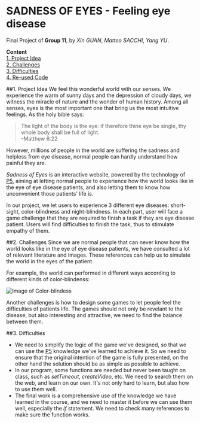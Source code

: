 # SADNESS OF EYES - Feeling eye disease
Final Project of **Group 11**, by *Xin GUAN*, *Matteo SACCHI*, *Yang YU*.

**Content**
</br>[1. Project Idea](https://github.com/sanyangyu/test/blob/master/README.md#1-project-idea)
</br>[2. Challenges](https://github.com/sanyangyu/test/blob/master/README.md#2-challenges)
</br>[3. Difficulties](https://github.com/sanyangyu/test/blob/master/README.md#3-difficulties)
</br>[4. Re-used Code](https://github.com/sanyangyu/test/blob/master/README.md#4-re-used-code)

##1. Project Idea
We feel this wonderful world with our senses. We experience the warm of sunny days and the depression of cloudy days, we witness the miracle of nature and the wonder of human history. Among all senses, eyes is the most important one that bring us the most intuitive feelings. As the holy bible says:

> The light of the body is the eye: if therefore thine eye be single, thy whole body shall be full of light.
> </br>-Matthew 6:22

However, millions of people in the world are suffering the sadness and helpless from eye disease, normal people can hardly understand how painful they are.

*Sadness of Eyes* is an interactive website, powered by the technology of [P5](https://p5js.org/), aiming at letting normal people to experience how the world looks like in the eye of eye disease patients, and also letting them to know how unconvenient those patients' life is.

In our project, we let users to experience 3 different eye diseases: short-sight, color-blindness and night-blindness. In each part, user will face a game challenge that they are required to finish a task if they are eye disease patient. Users will find difficulties to finish the task, thus to stimulate empathy of them.

##2. Challenges
Since we are normal people that can never know how the world looks like in the eye of eye disease patients, we have consulted a lot of relevant literature and images. These references can help us to simulate the world in the eyes of the patient.

For example, the world can performed in different ways according to different kinds of color-blindenss:

![Image of Color-blindess](https://petapixel.com/assets/uploads/2013/02/colorblind.jpg)

Another challenges is how to design some games to let people feel the difficulties of patients life. The games should not only be revelant to the disease, but also interesting and attractive, we need to find the balance between them.

##3. Difficulties
  - We need to simplify the logic of the game we've designed, so that we can use the [P5](https://p5js.org/) knowledge we've learned to achieve it. So we need to ensure that the original intention of the game is fully presented, on the other hand the solution should be as simple as possible to achieve.
  - In our program, some functions are needed but never been taught on class, such as *setTimeout*, *createVideo*, etc. We need to search them on the web, and learn on our own. It's not only hard to learn, but also how to use them well.
  - The final work is a comprehensive use of the knowledge we have learned in the course, and we need to master it before we can use them well, especially the *if* statement. We need to check many references to make sure the function works.


